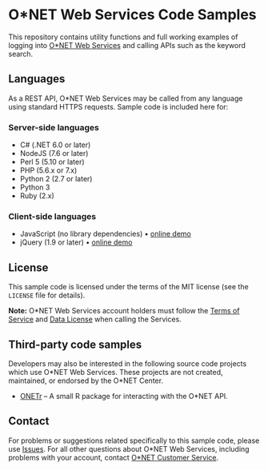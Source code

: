 # O\*NET Web Services Code Samples

This repository contains utility functions and full working examples of logging into [O\*NET Web Services](https://services.onetcenter.org/) and calling APIs such as the keyword search.

## Languages

As a REST API, O\*NET Web Services may be called from any language using standard HTTPS requests. Sample code is included here for:

### Server-side languages

* C# (.NET 6.0 or later)
* NodeJS (7.6 or later)
* Perl 5 (5.10 or later)
* PHP (5.6.x or 7.x)
* Python 2 (2.7 or later)
* Python 3
* Ruby (2.x)

### Client-side languages

* JavaScript (no library dependencies) • [online demo](https://onetcenter.github.io/web-services-samples/client-javascript/keyword_search.html)
* jQuery (1.9 or later) • [online demo](https://onetcenter.github.io/web-services-samples/client-jquery/keyword_search.html)

## License

This sample code is licensed under the terms of the MIT license (see the `LICENSE` file for details).

**Note:** O\*NET Web Services account holders must follow the [Terms of Service](https://services.onetcenter.org/terms) and [Data License](https://services.onetcenter.org/help/license_data) when calling the Services.

## Third-party code samples

Developers may also be interested in the following source code projects which use O\*NET Web Services. These projects are not created, maintained, or endorsed by the O\*NET Center.

* [ONETr](https://github.com/eknud/ONETr) – A small R package for interacting with the O*NET API.

## Contact

For problems or suggestions related specifically to this sample code, please use [Issues](https://github.com/onetcenter/web-services-samples/issues/). For all other questions about O\*NET Web Services, including problems with your account, contact [O\*NET Customer Service](mailto:onet@onetcenter.org).
